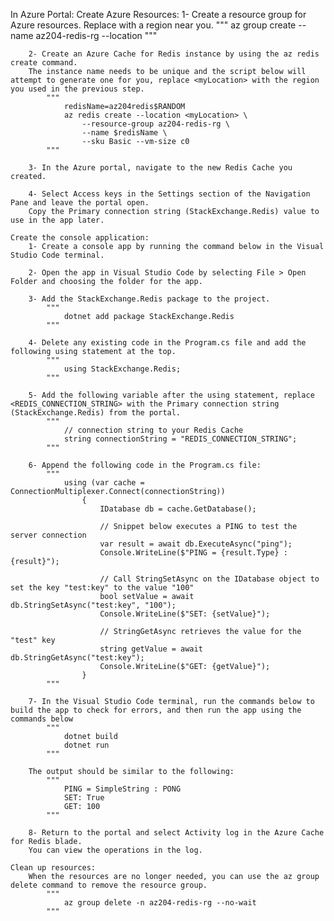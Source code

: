 In Azure Portal:
    Create Azure Resources:
        1- Create a resource group for Azure resources.
            Replace <myLocation> with a region near you.
                """
                    az group create --name az204-redis-rg --location <myLocation>
                """
        
        2- Create an Azure Cache for Redis instance by using the az redis create command.
        The instance name needs to be unique and the script below will attempt to generate one for you, replace <myLocation> with the region you used in the previous step.
            """
                redisName=az204redis$RANDOM
                az redis create --location <myLocation> \
                    --resource-group az204-redis-rg \
                    --name $redisName \
                    --sku Basic --vm-size c0
            """

        3- In the Azure portal, navigate to the new Redis Cache you created.

        4- Select Access keys in the Settings section of the Navigation Pane and leave the portal open. 
        Copy the Primary connection string (StackExchange.Redis) value to use in the app later.

    Create the console application:
        1- Create a console app by running the command below in the Visual Studio Code terminal.

        2- Open the app in Visual Studio Code by selecting File > Open Folder and choosing the folder for the app.

        3- Add the StackExchange.Redis package to the project.
            """
                dotnet add package StackExchange.Redis
            """

        4- Delete any existing code in the Program.cs file and add the following using statement at the top.
            """
                using StackExchange.Redis;
            """
        
        5- Add the following variable after the using statement, replace <REDIS_CONNECTION_STRING> with the Primary connection string (StackExchange.Redis) from the portal.
            """
                // connection string to your Redis Cache    
                string connectionString = "REDIS_CONNECTION_STRING";
            """

        6- Append the following code in the Program.cs file:
            """
                using (var cache = ConnectionMultiplexer.Connect(connectionString))
                    {
                        IDatabase db = cache.GetDatabase();

                        // Snippet below executes a PING to test the server connection
                        var result = await db.ExecuteAsync("ping");
                        Console.WriteLine($"PING = {result.Type} : {result}");

                        // Call StringSetAsync on the IDatabase object to set the key "test:key" to the value "100"
                        bool setValue = await db.StringSetAsync("test:key", "100");
                        Console.WriteLine($"SET: {setValue}");

                        // StringGetAsync retrieves the value for the "test" key
                        string getValue = await db.StringGetAsync("test:key");
                        Console.WriteLine($"GET: {getValue}");
                    }
            """

        7- In the Visual Studio Code terminal, run the commands below to build the app to check for errors, and then run the app using the commands below
            """
                dotnet build
                dotnet run
            """

        The output should be similar to the following:
            """
                PING = SimpleString : PONG
                SET: True
                GET: 100
            """

        8- Return to the portal and select Activity log in the Azure Cache for Redis blade.
        You can view the operations in the log.

    Clean up resources:
        When the resources are no longer needed, you can use the az group delete command to remove the resource group.
            """
                az group delete -n az204-redis-rg --no-wait
            """